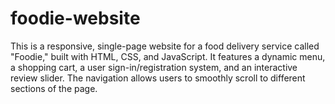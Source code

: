 # foodie-website
This is a responsive, single-page website for a food delivery service called "Foodie," built with HTML, CSS, and JavaScript. It features a dynamic menu, a shopping cart, a user sign-in/registration system, and an interactive review slider. The navigation allows users to smoothly scroll to different sections of the page.
